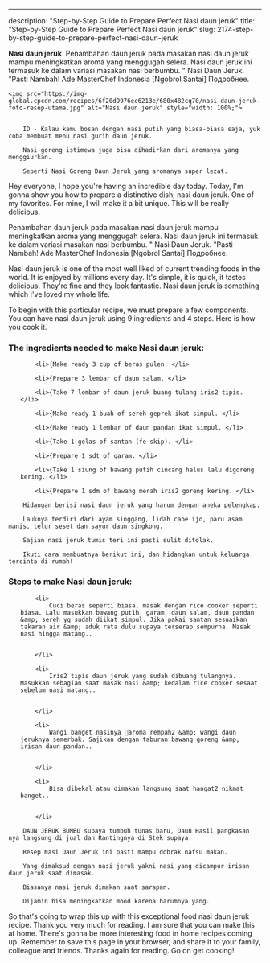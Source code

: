 ---
description: "Step-by-Step Guide to Prepare Perfect Nasi daun jeruk"
title: "Step-by-Step Guide to Prepare Perfect Nasi daun jeruk"
slug: 2174-step-by-step-guide-to-prepare-perfect-nasi-daun-jeruk

<p>
	<strong>Nasi daun jeruk</strong>. 
	Penambahan daun jeruk pada masakan nasi daun jeruk mampu meningkatkan aroma yang menggugah selera. Nasi daun jeruk ini termasuk ke dalam variasi masakan nasi berbumbu. &#34; Nasi Daun Jeruk. &#34;Pasti Nambah! Ade MasterChef Indonesia [Ngobrol Santai] Подробнее.
</p>
<p>
	
	<img src="https://img-global.cpcdn.com/recipes/6f20d9976ec6213e/680x482cq70/nasi-daun-jeruk-foto-resep-utama.jpg" alt="Nasi daun jeruk" style="width: 100%;">
	
	
		ID - Kalau kamu bosan dengan nasi putih yang biasa-biasa saja, yuk coba membuat menu nasi gurih daun jeruk.
	
		Nasi goreng istimewa juga bisa dihadirkan dari aromanya yang menggiurkan.
	
		Seperti Nasi Goreng Daun Jeruk yang aromanya super lezat.
	
</p>
<p>
	Hey everyone, I hope you're having an incredible day today. Today, I'm gonna show you how to prepare a distinctive dish, nasi daun jeruk. One of my favorites. For mine, I will make it a bit unique. This will be really delicious.
</p>
	
<p>
	Penambahan daun jeruk pada masakan nasi daun jeruk mampu meningkatkan aroma yang menggugah selera. Nasi daun jeruk ini termasuk ke dalam variasi masakan nasi berbumbu. &#34; Nasi Daun Jeruk. &#34;Pasti Nambah! Ade MasterChef Indonesia [Ngobrol Santai] Подробнее.
</p>
<p>
	Nasi daun jeruk is one of the most well liked of current trending foods in the world. It is enjoyed by millions every day. It's simple, it is quick, it tastes delicious. They're fine and they look fantastic. Nasi daun jeruk is something which I've loved my whole life.
</p>

<p>
To begin with this particular recipe, we must prepare a few components. You can have nasi daun jeruk using 9 ingredients and 4 steps. Here is how you cook it.
</p>

<h3>The ingredients needed to make Nasi daun jeruk:</h3>

<ol>
	
		<li>{Make ready 3 cup of beras pulen. </li>
	
		<li>{Prepare 3 lembar of daun salam. </li>
	
		<li>{Take 7 lembar of daun jeruk buang tulang iris2 tipis. </li>
	
		<li>{Make ready 1 buah of sereh geprek ikat simpul. </li>
	
		<li>{Make ready 1 lembar of daun pandan ikat simpul. </li>
	
		<li>{Take 1 gelas of santan (fe skip). </li>
	
		<li>{Prepare 1 sdt of garam. </li>
	
		<li>{Take 1 siung of bawang putih cincang halus lalu digoreng kering. </li>
	
		<li>{Prepare 1 sdm of bawang merah iris2 goreng kering. </li>
	
</ol>
<p>
	
		Hidangan berisi nasi daun jeruk yang harum dengan aneka pelengkap.
	
		Lauknya terdiri dari ayam singgang, lidah cabe ijo, paru asam manis, telur seset dan sayur daun singkong.
	
		Sajian nasi jeruk tumis teri ini pasti sulit ditolak.
	
		Ikuti cara membuatnya berikut ini, dan hidangkan untuk keluarga tercinta di rumah!
	
</p>

<h3>Steps to make Nasi daun jeruk:</h3>

<ol>
	
		<li>
			Cuci beras seperti biasa, masak dengan rice cooker seperti biasa. Lalu masukkan bawang putih, garam, daun salam, daun pandan &amp; sereh yg sudah diikat simpul. Jika pakai santan sesuaikan takaran air &amp; aduk rata dulu supaya terserap sempurna. Masak nasi hingga matang..
			
			
		</li>
	
		<li>
			Iris2 tipis daun jeruk yang sudah dibuang tulangnya. Masukkan sebagian saat masak nasi &amp; kedalam rice cooker sesaat sebelum nasi matang..
			
			
		</li>
	
		<li>
			Wangi banget nasinya 🥰aroma rempah2 &amp; wangi daun jeruknya semerbak. Sajikan dengan taburan bawang goreng &amp; irisan daun pandan..
			
			
		</li>
	
		<li>
			Bisa dibekal atau dimakan langsung saat hangat2 nikmat banget..
			
			
		</li>
	
</ol>

<p>
	
		DAUN JERUK BUMBU supaya tumbuh tunas baru, Daun Hasil pangkasan nya langsung di jual dan Rantingnya di Stek supaya.
	
		Resep Nasi Daun Jeruk ini pasti mampu dobrak nafsu makan.
	
		Yang dimaksud dengan nasi jeruk yakni nasi yang dicampur irisan daun jeruk saat dimasak.
	
		Biasanya nasi jeruk dimakan saat sarapan.
	
		Dijamin bisa meningkatkan mood karena harumnya yang.
	
</p>

<p>
	So that's going to wrap this up with this exceptional food nasi daun jeruk recipe. Thank you very much for reading. I am sure that you can make this at home. There's gonna be more interesting food in home recipes coming up. Remember to save this page in your browser, and share it to your family, colleague and friends. Thanks again for reading. Go on get cooking!
</p>
